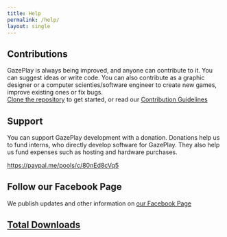 ```yaml
---
title: Help
permalink: /help/
layout: single
---
```

## Contributions
GazePlay is always being improved, and anyone can contribute to it. You can suggest ideas or write code. You can also contribute as a graphic designer or a computer scienties/software engineer to create new games, improve existing ones or fix bugs.  
[Clone the repository](https://github.com/GazePlay/GazePlay) to get started, or read our [Contribution Guidelines](https://github.com/GazePlay/GazePlay/blob/master/CONTRIBUTE.MD)

## Support
You can support GazePlay development with a donation. Donations help us to fund interns, who directly develop software for GazePlay. They also help us fund expenses such as hosting and hardware purchases. 

<https://paypal.me/pools/c/80nEd8cVq5>

## Follow our Facebook Page
We publish updates and other information on [our Facebook Page](https://www.facebook.com/GazePlay.root/)

## [Total Downloads](https://hanadigital.github.io/grev/?user=GazePlay&repo=GazePlay)
